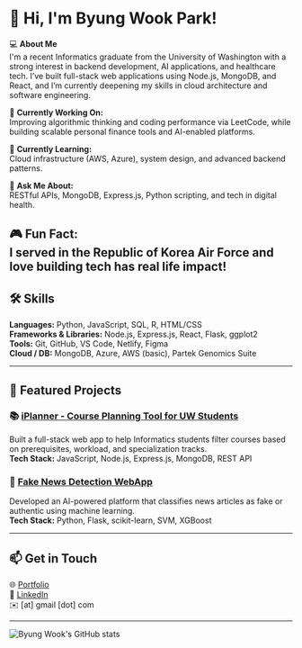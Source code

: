 # 👋 Hi, I'm Byung Wook Park!

💻 **About Me**  
I'm a recent Informatics graduate from the University of Washington with a strong interest in backend development, AI applications, and healthcare tech. I’ve built full-stack web applications using Node.js, MongoDB, and React, and I’m currently deepening my skills in cloud architecture and software engineering.

🔭 **Currently Working On:**  
Improving algorithmic thinking and coding performance via LeetCode, while building scalable personal finance tools and AI-enabled platforms.

🌱 **Currently Learning:**  
Cloud infrastructure (AWS, Azure), system design, and advanced backend patterns.

💬 **Ask Me About:**  
RESTful APIs, MongoDB, Express.js, Python scripting, and tech in digital health.

🎮 **Fun Fact:**  
I served in the Republic of Korea Air Force and love building tech has real life impact!
---

## 🛠️ Skills

**Languages:** Python, JavaScript, SQL, R, HTML/CSS  
**Frameworks & Libraries:** Node.js, Express.js, React, Flask, ggplot2  
**Tools:** Git, GitHub, VS Code, Netlify, Figma  
**Cloud / DB:** MongoDB, Azure, AWS (basic), Partek Genomics Suite  

---

## 🚀 Featured Projects

### 📚 [iPlanner - Course Planning Tool for UW Students](https://github.com/byungwookpark/iPlanner)
Built a full-stack web app to help Informatics students filter courses based on prerequisites, workload, and specialization tracks.  
**Tech Stack:** JavaScript, Node.js, Express.js, MongoDB, REST API

### 📰 [Fake News Detection WebApp](https://github.com/b2park17/Capstone)
Developed an AI-powered platform that classifies news articles as fake or authentic using machine learning.  
**Tech Stack:** Python, Flask, scikit-learn, SVM, XGBoost

---

## 📫 Get in Touch

🌐 [Portfolio](https://byungwookpark.netlify.app/)  
💼 [LinkedIn](https://www.linkedin.com/in/byungwookpark)  
✉️  [at] gmail [dot] com

---

![Byung Wook's GitHub stats](https://github-readme-stats.vercel.app/api?username=byungwookpark&show_icons=true&theme=radical)
